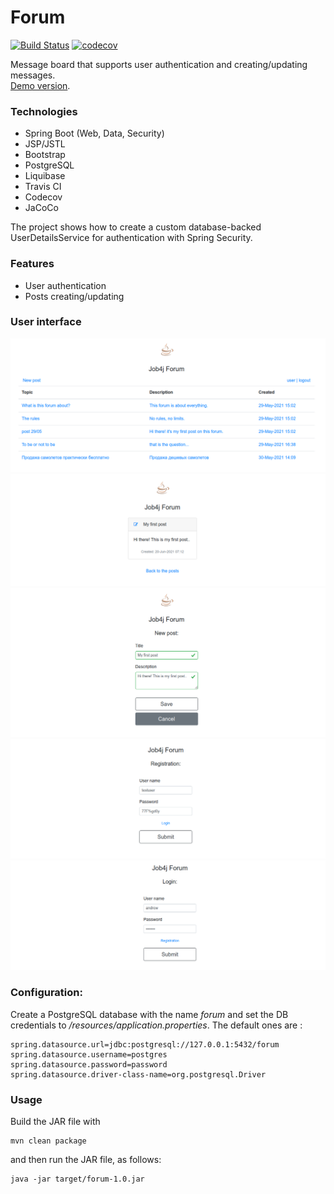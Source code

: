 # Forum
[![Build Status](https://travis-ci.com/amasterenko/job4j_forum.svg?branch=master)](https://travis-ci.com/amasterenko/job4j_forum)
[![codecov](https://codecov.io/gh/amasterenko/job4j_forum/branch/master/graph/badge.svg?token=H35M5WCTZQ)](https://codecov.io/gh/amasterenko/job4j_forum)  

Message board that supports user authentication and creating/updating messages.  
[Demo version](https://dry-peak-39975.herokuapp.com).

### Technologies
- Spring Boot (Web, Data, Security)   
- JSP/JSTL  
- Bootstrap  
- PostgreSQL  
- Liquibase  
- Travis CI  
- Codecov 
- JaCoCo

The project shows how to create a custom database-backed UserDetailsService for authentication with Spring Security.  

### Features  
 
- User authentication  
- Posts creating/updating   
 
### User interface  

![registartion](img/forum_main.png)  
![registartion](img/forum_post.png)  
![registartion](img/forum_new_post.png)  
![registartion](img/forum_registration.png)  
![log in](img/forum_login.png)  

### Configuration:
Create a PostgreSQL database with the name _forum_ and set the DB credentials to _/resources/application.properties_.
The default ones are :
```
spring.datasource.url=jdbc:postgresql://127.0.0.1:5432/forum
spring.datasource.username=postgres
spring.datasource.password=password
spring.datasource.driver-class-name=org.postgresql.Driver
```

### Usage
Build the JAR file with
```
mvn clean package
```
and then run the JAR file, as follows:
```
java -jar target/forum-1.0.jar  
```